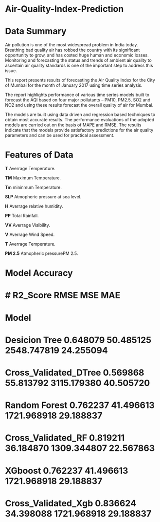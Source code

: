 # Air-Quality-Index-Prediction

# Data Summary

Air pollution is one of the most widespread problem in India today. Breathing bad quality air has robbed the country with its significant opportunity to grow, and has costed huge human and economic losses. Monitoring and forecasting the status and trends of ambient air quality to ascertain air quality standards is one of the important step to address this issue.

This report presents results of forecasting the Air Quality Index for the City of Mumbai for the month of January 2017 using time series analysis. 

The report highlights performance of various time series models built to forecast the AQI based on four major pollutants – PM10, PM2.5, SO2 and NO2 and using these results forecast the overall quality of air for Mumbai. 

The models are built using data driven and regression based techniques to obtain most accurate results. The performance evaluations of the adopted models are carried out on the basis of MAPE and RMSE. The results indicate that the models provide satisfactory predictions for the air quality parameters and can be used for practical assessment.

# Features of Data

**T**       Averrage Temperature.

**TM**      Maximum Temperature.

**Tm**      mininmum Temperature.

**SLP**     Atmopheric pressure at sea level.

**H**       Averrage relative humidity.

**PP**      Total Rainfall.

**VV**      Averrage Visibility.

**V**       Averrage Wind Speed.

**T**       Averrage Temperature.

**PM 2.5**  Atmopheric pressurePM 2.5.

# Model Accuracy 

 #                       # R2_Score	          RMSE	          MSE	              MAE
# Model				
# Desicion Tree	           0.648079	          50.485125	         2548.747819	       24.255094
# Cross_Validated_DTree    0.569868	          55.813792	         3115.179380	       40.505720
# Random Forest	           0.762237	          41.496613	         1721.968918	       29.188837
# Cross_Validated_RF	     0.819211	          36.184870	         1309.344807	       22.567863
# XGboost	                 0.762237	          41.496613	         1721.968918	       29.188837
# Cross_Validated_Xgb	     0.836624	          34.398088	         1721.968918	       29.188837
